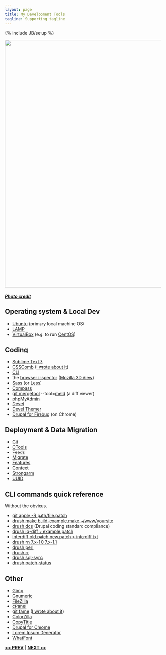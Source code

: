 ```yaml
---
layout: page
title: My Development Tools
tagline: Supporting tagline
---
```

{% include JB/setup %}

<a href="https://www.flickr.com/photos/bull3t/3272158919" title="View photo on Flickr" target="_blank"><img src="https://farm4.static.flickr.com/3439/3272158919_0a26996ca2.jpg" style="width: 800px;"></a><br />
<h5><a href="https://www.flickr.com/people/bull3t/" title="View user on Flickr" target="_blank">Photo credit</a></h5>

## Operating system & Local Dev

- [Ubuntu](http://www.ubuntu.com/desktop/features) (primary local machine OS)
- [LAMP](https://en.wikipedia.org/wiki/LAMP_(software_bundle))
- [VirtualBox](https://www.virtualbox.org/) (e.g. to run [CentOS](https://www.centos.org/))


## Coding

- [Sublime Text 3](http://www.sublimetext.com/)
- [CSSComb](https://github.com/csscomb/csscomb.js) ([I wrote about it](https://www.drupal.org/node/2399303))
- [CLI](https://en.wikipedia.org/wiki/Command-line_interface)
- the [browser inspector](https://thewc.co/articles/view/web-inspector-tutorial) ([Mozilla 3D View](https://developer.mozilla.org/en-US/docs/Tools/3D_View))
- [Sass](http://sass-lang.com/) (or [Less](http://lesscss.org/))
- [Compass](http://compass-style.org/)
- [git mergetool](http://git-scm.com/docs/git-mergetool) --tool=[meld](http://meldmerge.org/) (a diff viewer)
- [phpMyAdmin](http://www.phpmyadmin.net/home_page/index.php)
- [Devel](https://www.drupal.org/project/devel)
- [Devel Themer](https://www.drupal.org/project/devel_themer)
- [Drupal for Firebug]() (on Chrome)


## Deployment & Data Migration

- [Git](https://git-scm.com/)
- [CTools](https://www.drupal.org/project/ctools)
- [Feeds](https://www.drupal.org/project/feeds)
- [Migrate](https://www.drupal.org/project/migrate)
- [Features](https://www.drupal.org/project/features)
- [Context](https://www.drupal.org/project/context)
- [Strongarm](https://www.drupal.org/project/strongarm)
- [UUID](https://www.drupal.org/project/uuid)


## CLI commands quick reference
Without the obvious.

- [git apply -R path/file.patch](https://www.drupal.org/patch/reverse)
- [drush make build-example.make ~/www/yoursite](http://www.drushcommands.com/drush-7x/make/make)
- [drush dcs](https://www.drupal.org/node/1419988) (Drupal coding standard compliance)
- [drush iq-diff > example.patch](http://cgit.drupalcode.org/drush_iq/plain/README.txt?id=refs/heads/7.x-1.x)
- [interdiff old.patch new.patch > interdiff.txt](https://www.drupal.org/documentation/git/interdiff)
- [drush rn 7.x-1.0 7.x-1.1](https://www.drupal.org/project/grn)
- [drush perl](https://www.drupal.org/project/drush_permissions)
- [drush rr](https://www.drupal.org/project/registry_rebuild)
- [drush sql-sync](https://www.drupal.org/project/rebuild)
- [drush patch-status](https://bitbucket.org/davereid/drush-patchfile)

## Other

- [Gimp](http://www.gimp.org/)
- [Gnumeric](http://www.gnumeric.org/)
- [FileZilla](https://filezilla-project.org/)
- [cPanel](http://cpanel.com/)
- [git fame](https://github.com/oleander/git-fame-rb) ([I wrote about it](https://www.drupal.org/documentation/git/blame#fame))
- [ColorZilla](http://www.colorzilla.com/)
- [CopyTitle](https://chrome.google.com/webstore/detail/copy-title/apjhabidapioenkgnkgblpdbmnbapjpj)
- [Drupal for Chrome](https://chrome.google.com/webstore/detail/drupal-for-chrome/imlijcpfmhmifofiihbofoamohkdbblc)
- [Lorem Ipsum Generator](https://chrome.google.com/webstore/detail/lorem-ipsum-generator/dmpfoncmmihgkooacnplecaopcefceam)
- [WhatFont](https://chrome.google.com/webstore/detail/whatfont/jabopobgcpjmedljpbcaablpmlmfcogm)

<a href="/work.html" title="Work"><b><< PREV</b></a> &#124; <a href="/edu.html" title="Education"><b>NEXT >></b></a>
